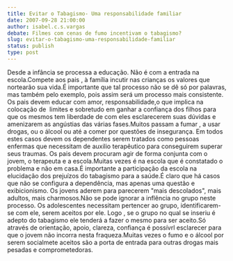 ```yaml
---
title: Evitar o Tabagismo- Uma responsabilidade familiar
date: 2007-09-28 21:00:00
author: isabel.c.s.vargas
debate: Filmes com cenas de fumo incentivam o tabagismo?
slug: evitar-o-tabagismo-uma-responsabilidade-familiar
status: publish 
type: post
---
```


Desde a infância se processa a educação. Não é com a entrada na escola.Compete aos pais , à família incutir nas crianças os valores que nortearão sua vida.É importante que tal processo não se dê só por palavras, mas também pelo exemplo, pois assim será um processo mais consistente. Os pais devem educar com amor, responsabilidade,o que implica na colocação de  limites e sobretudo em ganhar a confiança dos filhos para que os mesmos tem liberdade de com eles esclarecerem suas dúvidas e amenizarem as angústias das várias fases.Muitos passam a fumar , a usar drogas, ou o álcool ou até a comer por questões de insegurança. Em todos estes casos devem os dependentes serem tratados como pessoas enfermas que necessitam de auxilio terapêutico para conseguirem superar seus traumas. Os pais devem procuram agir de forma conjunta com o jovem, o terapeuta e a escola.Muitas vezes é na escola que é constatado o problema e não em casa.É importante a participação da escola na elucidação dos prejuízos do tabagismo para a saúde.É claro que há casos que não se configura a dependência, mas apenas uma questão e exibicionismo. Os jovens aderem para parecerem "mais descolados", mais adultos, mais charmosos.Não se pode ignorar a inflência no grupo neste processo. Os adolescentes necessitam pertencer ao grupo, identificarem-se com ele, serem aceitos por ele. Logo , se o grupo no qual se inseriu é adepto do tabagismo ele tenderá a fazer o mesmo para ser aceito.Só através de orientação, apoio, clareza, confiança é possívrl esclarecer para que o jovem não incorra nesta fraqueza.Muitas vezes o fumo e o álcool por serem socialmete aceitos são a porta de entrada para outras drogas mais pesadas e comprometedoras.

